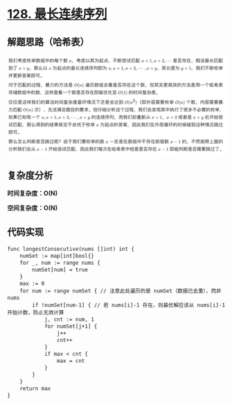 # [128. 最长连续序列](https://leetcode-cn.com/problems/longest-consecutive-sequence/)

## 解题思路（哈希表）

![F3BCA858-034F-4094-A4B6-41CB55A0343E](images/F3BCA858-034F-4094-A4B6-41CB55A0343E.png)

## 复杂度分析

**时间复杂度：O(N)**

**空间复杂度：O(N)** 

## 代码实现

```golang
func longestConsecutive(nums []int) int {
	numSet := map[int]bool{}
	for _, num := range nums {
		numSet[num] = true
	}
	max := 0
	for num := range numSet { // 注意此处遍历的是 numSet（数据已去重），而非 nums
		if !numSet[num-1] { // 若 nums[i]-1 存在，则最优解应该从 nums[i]-1 开始计数，防止无效计算
			j, cnt := num, 1
			for numSet[j+1] {
				j++
				cnt++
			}
			if max < cnt {
				max = cnt
			}
		}
	}
	return max
}
```